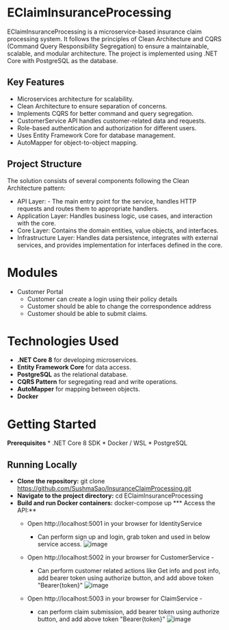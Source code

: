 # EClaimInsuranceProcessing
EClaimInsuranceProcessing is a microservice-based insurance claim processing system. It follows the principles of Clean Architecture and CQRS (Command Query Responsibility Segregation) to ensure a maintainable, scalable, and modular architecture. The project is implemented using .NET Core with PostgreSQL as the database.

## **Key Features**
* Microservices architecture for scalability.
* Clean Architecture to ensure separation of concerns.
* Implements CQRS for better command and query segregation.
* CustomerService API handles customer-related data and requests.
* Role-based authentication and authorization for different users.
* Uses Entity Framework Core for database management.
* AutoMapper for object-to-object mapping.

## **Project Structure**
The solution consists of several components following the Clean Architecture pattern:

* API Layer: - The main entry point for the service, handles HTTP requests and routes them to appropriate handlers.
* Application Layer: Handles business logic, use cases, and interaction with the core.
* Core Layer: Contains the domain entities, value objects, and interfaces.
* Infrastructure Layer: Handles data persistence, integrates with external services, and provides implementation for interfaces defined in the core.

# **Modules**
* Customer Portal
     * Customer can create a login using their policy details
     * Customer should be able to change the correspondence address
     * Customer should be able to submit claims.
       
 # **Technologies Used**
* **.NET Core 8** for developing microservices.
* **Entity Framework Core** for data access.
* **PostgreSQL** as the relational database.
* **CQRS Pattern** for segregating read and write operations.
* **AutoMapper** for mapping between objects.
* **Docker**

# Getting Started
  **Prerequisites**
    * .NET Core 8 SDK
    * Docker / WSL
    * PostgreSQL
    
## Running Locally
* **Clone the repository:** git clone https://github.com/SushmaSao/InsuranceClaimProcessing.git
* **Navigate to the project directory:** cd EClaimInsuranceProcessing
* **Build and run Docker containers:** docker-compose up
*** Access the API:**
    * Open http://localhost:5001 in your browser for IdentityService 
        * Can perform sign up and login, grab token and used in below service access.
           ![image](https://github.com/user-attachments/assets/bcdf72e0-76ec-4909-a9d4-2e55a04fecec)
          
    * Open http://localhost:5002 in your browser for CustomerService  -
        * Can perform customer related actions like Get info and post info, add bearer token using authorize button, and add above token "Bearer{token}"
           ![image](https://github.com/user-attachments/assets/6584127f-ed98-4687-968f-94ecc4a1c525)

    * Open http://localhost:5003 in your browser for ClaimService -
        * can perform claim submission, add bearer token using authorize button, and add above token "Bearer{token}"
            ![image](https://github.com/user-attachments/assets/5e446934-18c4-4643-ada1-a5e29771c4a1)


